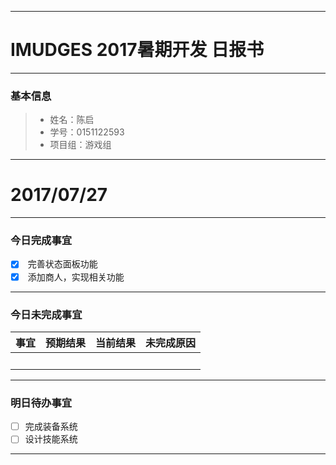 -------
# IMUDGES 2017暑期开发 日报书
-------


### 基本信息
> * 姓名：陈启
> * 学号：0151122593
> * 项目组：游戏组

-------


# 2017/07/27

-------

### 今日完成事宜
- [x]  完善状态面板功能
- [x]  添加商人，实现相关功能

-----
### 今日未完成事宜


| 事宜     |预期结果| 当前结果  | 未完成原因   | 
| -------- | -----:| -----:   | :----:      |
|          |       |          |             |


------
### 明日待办事宜
- [ ] 完成装备系统
- [ ] 设计技能系统
-------
